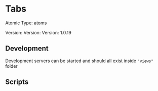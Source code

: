 # Tabs

Atomic Type: atoms

Version: Version: Version: 1.0.19






## Development

Development servers can be started and should all exist inside `"views"` folder

## Scripts
